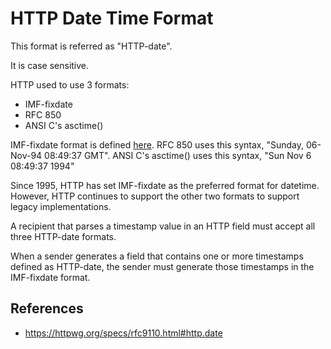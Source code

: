 # HTTP Date Time Format

This format is referred as "HTTP-date".

It is case sensitive.

HTTP used to use 3 formats:

- IMF-fixdate
- RFC 850
- ANSI C's asctime()

IMF-fixdate format is defined [here](/http/formats/imf-fixdate).
RFC 850 uses this syntax, "Sunday, 06-Nov-94 08:49:37 GMT".
ANSI C's asctime() uses this syntax, "Sun Nov  6 08:49:37 1994"

Since 1995, HTTP has set IMF-fixdate as the preferred format for datetime. However, HTTP continues to support the other two formats to support legacy implementations.

A recipient that parses a timestamp value in an HTTP field must accept all three HTTP-date formats.

When a sender generates a field that contains one or more timestamps defined as HTTP-date, the sender must generate those timestamps in the IMF-fixdate format.

## References

- https://httpwg.org/specs/rfc9110.html#http.date
